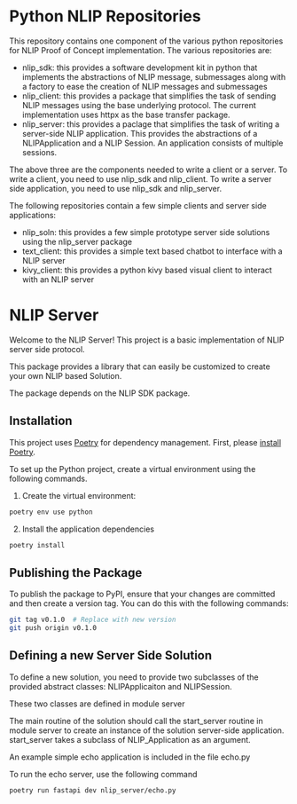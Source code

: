 # Python NLIP Repositories 

This repository contains one component of the various python repositories for NLIP Proof of Concept implementation. The various repositories are: 

* nlip_sdk: this provides a software development kit in python that implements the abstractions of NLIP message, submessages along with a factory to ease the creation of NLIP messages and submessages 
* nlip_client: this provides a package that simplifies the task of sending NLIP messages using the base underlying protocol. The current implementation uses httpx as the base transfer package. 
* nlip_server: this provides a paclage that simplifies the task of writing a server-side NLIP application. This provides the abstractions of a NLIPApplication and a NLIP Session. An application consists of multiple sessions. 

The above three are the components needed to write a client or a server. To write a client, you need to use nlip_sdk and nlip_client. To write a server side application, you need to use nlip_sdk and nlip_server. 

The following repositories contain a few simple clients and server side applications: 

* nlip_soln: this provides a few simple prototype server side solutions using the nlip_server package 
* text_client: this provides a simple text based chatbot to interface with a NLIP server 
* kivy_client: this provides a python kivy based visual client to interact with an NLIP server

# NLIP Server  

Welcome to the NLIP Server! This project is a basic implementation of NLIP server side protocol. 

This package provides a library that can easily be customized to 
create your own NLIP based Solution. 

The package depends on the NLIP SDK package. 


## Installation

This project uses [Poetry](https://python-poetry.org/docs/) for dependency management. First, please [install Poetry](https://python-poetry.org/docs/#installation).

To set up the Python project, create a virtual environment using the following commands.

1. Create the virtual environment:
```bash
poetry env use python
```
  
2. Install the application dependencies
```bash
poetry install
```
## Publishing the Package

To publish the package to PyPI, ensure that your changes are committed and then create a version tag. You can do this with the following commands:

```bash
git tag v0.1.0  # Replace with new version
git push origin v0.1.0
```
## Defining a new Server Side Solution 

To define a new solution, you need to provide two subclasses of the provided abstract classes: NLIPApplicaiton and NLIPSession. 

These two classes are defined in module server

The main routine of the solution should call the start_server routine in module server to create an instance of the solution server-side application. start_server takes a subclass of NLIP_Application as an argument. 

An example simple echo application is included in the file echo.py

To run the echo server, use the following command

```bash
poetry run fastapi dev nlip_server/echo.py
```



